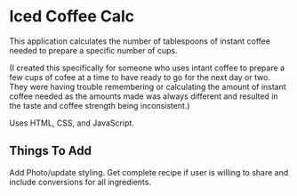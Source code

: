 
# Iced Coffee Calc



This application calculates the number of tablespoons of instant coffee needed to prepare a specific number of cups.

(I created this specifically for someone who uses intant coffee to prepare a few cups of cofee at a time to have ready to go for the next day or two. They were having trouble remembering or calculating the amount of instant coffee needed as the amounts made was always different and resulted in the taste and coffee strength being inconsistent.)


Uses HTML, CSS, and JavaScript.
## Things To Add

Add Photo/update styling.
Get complete recipe if user is willing to share and include conversions for all ingredients.